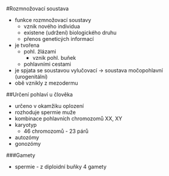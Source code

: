 #Rozmnožovací soustava
* funkce rozmnožovací soustavy
    - vznik nového individua
    - existene (udržení) biologického druhu
    - přenos geneticých informací
* je tvořena 
    - pohl. žlázami
        + vznik pohl. buňek
    - pohlavními cestami
* je spjata se soustavou vylučovací -> soustava močopohlavní (urogenitální)
* obě vznikly z mezodermu

##Určení pohlaví u člověka
* určeno v okamžiku oplození
* rozhoduje spermie muže
* kombinace pohlavních chromozomů XX, XY
* karyotyp
    - 46 chromozomů - 23 párů
* autozómy
* gonozómy

###Gamety
* spermie - z diploidní buňky 4 gamety

